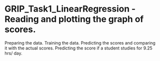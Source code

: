 # GRIP_Task1_LinearRegression -Reading and plotting the graph of scores.
Preparing the data.
Training the data.
Predicting the scores and comparing it with the actual scores.
Predicting the score if a student studies for 9.25 hrs/ day.
